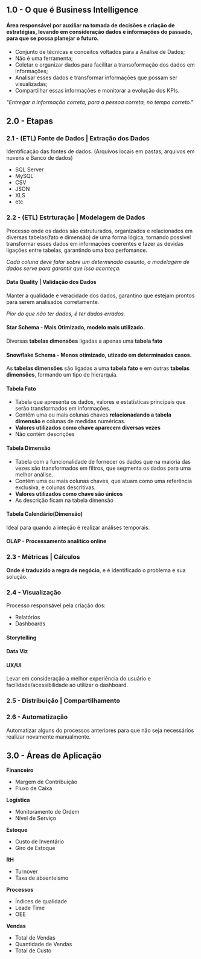 ## 1.0 - O que é Business Intelligence
#### Área responsável por auxiliar na tomada de decisões e criação de estratégias, levando em consideração dados e informações do passado, para que se possa planejar o futuro.
* Conjunto de técnicas e conceitos voltados para a Análise de Dados;
* Não é uma ferramenta;
* Coletar e organizar dados para facilitar a transoformação dos dados em informações; 
* Analisar esses dados e transformar informações que possam ser visualizadas;
* Compartilhar essas informações e monitorar a evolução dos KPIs.          
                            
<i>"Entregar a informação correta, para a pessoa correta, no tempo correto."</i>

## 2.0 - Etapas 
### 2.1 - (ETL) Fonte de Dados | Extração dos Dados
Identificação das fontes de dados. (Arquivos locais em pastas, arquivos em nuvens e Banco de dados)
* SQL Server
* MySQL
* CSV
* JSON
* XLS
* etc

### 2.2 - (ETL) Estrturação | Modelagem de Dados
Processo onde os dados são estruturados, organizados e relacionados em diversas tabelas(fato e dimensão) de uma forma lógica, tornando possivel transformar esses dados em informações coerentes e fazer as devidas ligações entre tabelas, garantindo uma boa perfomance.

<i>Cada coluna deve falar sobre um determinado assunto, a modelagem de dados serve para garantir que isso aconteça.</i>

#### Data Quality | Validação dos Dados ####
Manter a qualidade e veracidade dos dados, garantino que estejam prontos para serem analisados corretamente.

<i>Pior do que não ter dados, é ter dados errados. </i>

#### Star Schema - Mais Otimizado, modelo mais utilizado.
Diversas <b>tabelas dimensões</b> ligadas a apenas uma <b>tabela fato</b>

#### Snowflake Schema - Menos otimizado, utizado em determinados casos.
As <b>tabelas dimensões</b> são ligadas a uma <b>tabela fato</b> e em outras <b>tabelas dimensões</b>, formando um tipo de hierarquia.

#### Tabela Fato ####
* Tabela que apresenta os dados, valores e estatísticas principais que serão transformados em informações.
* Contém uma ou mais colunas chaves <b> relacionadando a tabela dimensão </b> e colunas de medidas numéricas. 
* <b> Valores utilizados como chave aparecem diversas vezes </b>
* Não contém descrições

#### Tabela Dimensão ####
* Tabela com a funcionalidade de fornecer os dados que na maioria das vezes são transformados em filtros, que segmenta os dados para uma melhor análise.
* Contém uma ou mais colunas chaves, que atuam como uma referência exclusiva, e colunas descritivas.
* <b> Valores utilizados como chave são únicos </b>
* As descrição ficam na tabela dimensão

#### Tabela Calendário(Dimensão) ####
Ideal para quando a inteção é realizar análises temporais.

####  OLAP - Processamento analítico online


### 2.3 - Métricas | Cálculos
<b> Onde é traduzido a regra de negócio</b>, e é identificado o problema e sua solução.

### 2.4 - Visualização
Processo responsável pela criação dos:
* Relatórios
* Dashboards

#### Storytelling ####

#### Data Viz ####

#### UX/UI ####
Levar em consideração a melhor experiência do usuário e facilidade/acessibilidade ao utilizar o dashboard.

### 2.5 - Distribuição | Compartilhamento

### 2.6 - Automatização
Automatizar alguns do processos anteriores para que não seja necessários realizar novamente manualmente.

## 3.0 - Áreas de Aplicação
<b> Financeiro </b>
* Margem de Contribuição
* Fluxo de Caixa

<b> Logística </b>
* Monitoramento de Ordem
* Nível de Serviço

<b> Estoque </b>
* Custo de Inventário
* Giro de Estoque

<b> RH </b>
* Turnover
* Taxa de absenteismo

<b> Processos </b>
* Índices de qualidade
* Leade Time
* OEE

<b> Vendas </b>
* Total de Vendas
* Quantidade de Vendas
* Total de Custo




